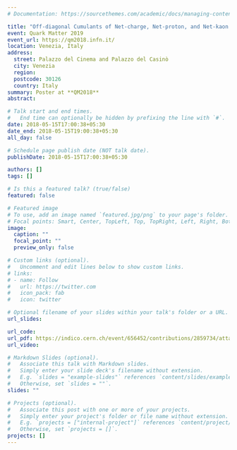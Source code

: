 ```yaml
---
# Documentation: https://sourcethemes.com/academic/docs/managing-content/

title: "Off-diagonal Cumulants of Net-charge, Net-proton, and Net-kaon Multiplicity Distributions in Au+Au collisions at STAR"
event: Quark Matter 2019
event_url: https://qm2018.infn.it/
location: Venezia, Italy
address:
  street: Palazzo del Cinema and Palazzo del Casinò
  city: Venezia
  region:
  postcode: 30126
  country: Italy
summary: Poster at **QM2018**
abstract:

# Talk start and end times.
#   End time can optionally be hidden by prefixing the line with `#`.
date: 2018-05-15T17:00:38+05:30
date_end: 2018-05-15T19:00:38+05:30
all_day: false

# Schedule page publish date (NOT talk date).
publishDate: 2018-05-15T17:00:38+05:30

authors: []
tags: []

# Is this a featured talk? (true/false)
featured: false

# Featured image
# To use, add an image named `featured.jpg/png` to your page's folder. 
# Focal points: Smart, Center, TopLeft, Top, TopRight, Left, Right, BottomLeft, Bottom, BottomRight.
image:
  caption: ""
  focal_point: ""
  preview_only: false

# Custom links (optional).
#   Uncomment and edit lines below to show custom links.
# links:
# - name: Follow
#   url: https://twitter.com
#   icon_pack: fab
#   icon: twitter

# Optional filename of your slides within your talk's folder or a URL.
url_slides:

url_code:
url_pdf: https://indico.cern.ch/event/656452/contributions/2859734/attachments/1648713/2635987/QM18_poster_arghya-v1.pdf
url_video:

# Markdown Slides (optional).
#   Associate this talk with Markdown slides.
#   Simply enter your slide deck's filename without extension.
#   E.g. `slides = "example-slides"` references `content/slides/example-slides.md`.
#   Otherwise, set `slides = ""`.
slides: ""

# Projects (optional).
#   Associate this post with one or more of your projects.
#   Simply enter your project's folder or file name without extension.
#   E.g. `projects = ["internal-project"]` references `content/project/deep-learning/index.md`.
#   Otherwise, set `projects = []`.
projects: []
---
```

